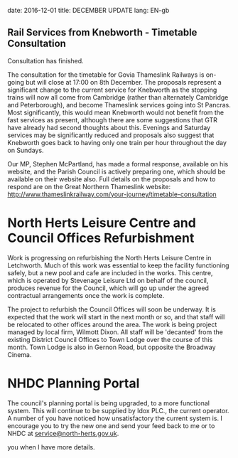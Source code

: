 date: 2016-12-01
title: DECEMBER UPDATE
lang: EN-gb








## Rail Services from Knebworth - Timetable Consultation


Consultation has finished.


The consultation for the timetable for Govia Thameslink Railways is
on-going but will close at 17:00 on 8th December. The proposals
represent a significant change to the current service for Knebworth as
the stopping trains will now all come from Cambridge (rather than
alternately Cambridge and Peterborough), and become Thameslink services
going into St Pancras. Most significantly, this would mean Knebworth
would not benefit from the fast services as present, although there are
some suggestions that GTR have already had second thoughts about this.
Evenings and Saturday services may be significantly reduced and
proposals also suggest that Knebworth goes back to having only one train
per hour throughout the day on Sundays.


Our MP, Stephen McPartland, has made a formal response, available on his
website, and the Parish Council is actively preparing one, which should
be available on their website also. Full details on the proposals and
how to respond are on the Great Northern Thameslink website:
<http://www.thameslinkrailway.com/your-journey/timetable-consultation>


# North Herts Leisure Centre and Council Offices Refurbishment


Work is progressing on refurbishing the North Herts Leisure Centre in
Letchworth. Much of this work was essential to keep the facility
functioning safely, but a new pool and cafe are included in the works.
This centre, which is operated by Stevenage Leisure Ltd on behalf of the
council, produces revenue for the Council, which will go up under the
agreed contractual arrangements once the work is complete.


The project to refurbish the Council Offices will soon be underway. It
is expected that the work will start in the next month or so, and that
staff will be relocated to other offices around the area. The work is
being project managed by local firm, Wilmott Dixon. All staff will be
'decanted' from the existing District Council Offices to Town Lodge over
the course of this month. Town Lodge is also in Gernon Road, but
opposite the Broadway Cinema.


# NHDC Planning Portal


The council's planning portal is being upgraded, to a more functional
system. This will continue to be supplied by Idox PLC., the current
operator. A number of you have noticed how unsatisfactory the current
system is. I encourage you to try the new one and send your feed back to
me or to NHDC at service@north-herts.gov.uk.


 you when I have
more details.
